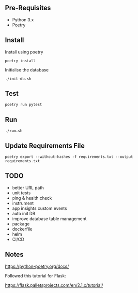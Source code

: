 ## Pre-Requisites

* Python 3.x
* [Poetry](https://python-poetry.org/docs/)

## Install

Install using poetry

`poetry install`

Initialise the database

`./init-db.sh`

## Test

`poetry run pytest`

## Run

`./run.sh`

## Update Requirements File

`poetry export --without-hashes -f requirements.txt --output requirements.txt`

## TODO

- better URL path
- unit tests
- ping & health check
- instrument
- app insights custom events
- auto init DB
- improve database table management
- package
- dockerfile
- helm
- CI/CD


## Notes

https://python-poetry.org/docs/

Followed this tutorial for Flask:

https://flask.palletsprojects.com/en/2.1.x/tutorial/